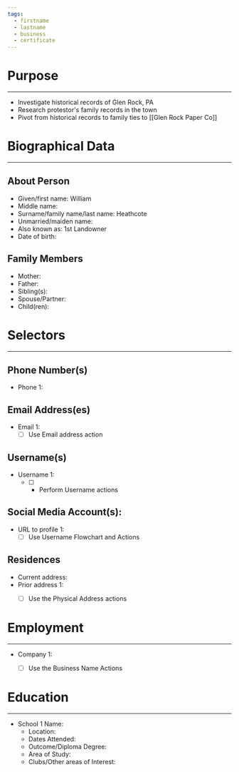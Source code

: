 ```yaml
---
tags:
  - firstname
  - lastname
  - business
  - certificate
---
```

# Purpose
---
-  Investigate historical records of Glen Rock, PA
-  Research protestor's family records in the town
-  Pivot from historical records to family ties to [[Glen Rock Paper Co]]

# Biographical Data
---
## About Person 
- Given/first name: William 
- Middle name:
- Surname/family name/last name: Heathcote
- Unmarried/maiden name:
- Also known as: 1st Landowner
- Date of birth:

## Family Members
- Mother:
- Father:
- Sibling(s):
- Spouse/Partner:
- Child(ren):

# Selectors
---
## Phone Number(s)
- Phone 1: 
## Email Address(es)
- Email 1:
	- [ ] Use Email address action

## Username(s)
- Username 1:
	- [ ] - Perform Username actions

## Social Media Account(s):
- URL to profile 1:
	- [ ] Use Username Flowchart and Actions

## Residences
- Current address:
- Prior address 1:
	- [ ] Use the Physical Address actions


# Employment
---
- Company 1: 
	- [ ] Use the Business Name Actions


# Education
---
-  School 1 Name:
	- Location:
	- Dates Attended:
	- Outcome/Diploma Degree:
	- Area of Study:
	- Clubs/Other areas of Interest:



